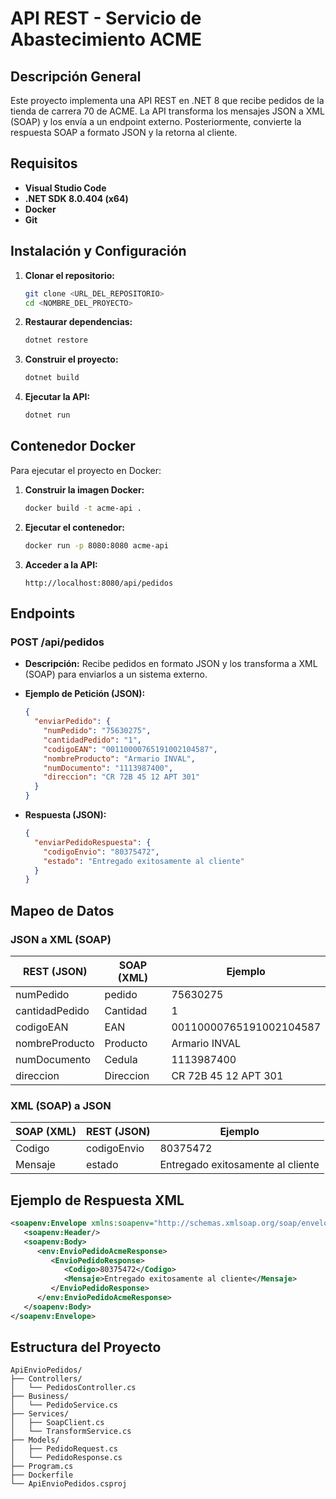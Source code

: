 # API REST - Servicio de Abastecimiento ACME

## Descripción General
Este proyecto implementa una API REST en .NET 8 que recibe pedidos de la tienda de carrera 70 de ACME. La API transforma los mensajes JSON a XML (SOAP) y los envía a un endpoint externo. Posteriormente, convierte la respuesta SOAP a formato JSON y la retorna al cliente.

## Requisitos
- **Visual Studio Code**
- **.NET SDK 8.0.404 (x64)**
- **Docker**
- **Git**

## Instalación y Configuración
1. **Clonar el repositorio:**
   ```bash
   git clone <URL_DEL_REPOSITORIO>
   cd <NOMBRE_DEL_PROYECTO>
   ```

2. **Restaurar dependencias:**
   ```bash
   dotnet restore
   ```

3. **Construir el proyecto:**
   ```bash
   dotnet build
   ```

4. **Ejecutar la API:**
   ```bash
   dotnet run
   ```

## Contenedor Docker
Para ejecutar el proyecto en Docker:

1. **Construir la imagen Docker:**
   ```bash
   docker build -t acme-api .
   ```

2. **Ejecutar el contenedor:**
   ```bash
   docker run -p 8080:8080 acme-api
   ```

3. **Acceder a la API:**
   ```
   http://localhost:8080/api/pedidos
   ```

## Endpoints
### POST /api/pedidos
- **Descripción:** Recibe pedidos en formato JSON y los transforma a XML (SOAP) para enviarlos a un sistema externo.
- **Ejemplo de Petición (JSON):**
   ```json
   {
     "enviarPedido": {
       "numPedido": "75630275",
       "cantidadPedido": "1",
       "codigoEAN": "00110000765191002104587",
       "nombreProducto": "Armario INVAL",
       "numDocumento": "1113987400",
       "direccion": "CR 72B 45 12 APT 301"
     }
   }
   ```

- **Respuesta (JSON):**
   ```json
   {
     "enviarPedidoRespuesta": {
       "codigoEnvio": "80375472",
       "estado": "Entregado exitosamente al cliente"
     }
   }
   ```

## Mapeo de Datos
### JSON a XML (SOAP)
| REST (JSON)       | SOAP (XML)     | Ejemplo        |
|------------------|----------------|----------------|
| numPedido        | pedido         | 75630275       |
| cantidadPedido   | Cantidad       | 1              |
| codigoEAN        | EAN            | 00110000765191002104587 |
| nombreProducto   | Producto       | Armario INVAL  |
| numDocumento     | Cedula         | 1113987400     |
| direccion        | Direccion      | CR 72B 45 12 APT 301 |

### XML (SOAP) a JSON
| SOAP (XML)     | REST (JSON)       | Ejemplo                        |
|----------------|-------------------|--------------------------------|
| Codigo         | codigoEnvio       | 80375472                       |
| Mensaje        | estado            | Entregado exitosamente al cliente |

## Ejemplo de Respuesta XML
```xml
<soapenv:Envelope xmlns:soapenv="http://schemas.xmlsoap.org/soap/envelope/" xmlns:env="http://WSDLs/EnvioPedidos/EnvioPedidosAcme">
   <soapenv:Header/>
   <soapenv:Body>
      <env:EnvioPedidoAcmeResponse>
         <EnvioPedidoResponse>
            <Codigo>80375472</Codigo>
            <Mensaje>Entregado exitosamente al cliente</Mensaje>
         </EnvioPedidoResponse>
      </env:EnvioPedidoAcmeResponse>
   </soapenv:Body>
</soapenv:Envelope>
```

## Estructura del Proyecto
```
ApiEnvioPedidos/
├── Controllers/
│   └── PedidosController.cs
├── Business/
│   └── PedidoService.cs
├── Services/
│   ├── SoapClient.cs
│   └── TransformService.cs
├── Models/
│   ├── PedidoRequest.cs
│   └── PedidoResponse.cs
├── Program.cs
├── Dockerfile
└── ApiEnvioPedidos.csproj
```


